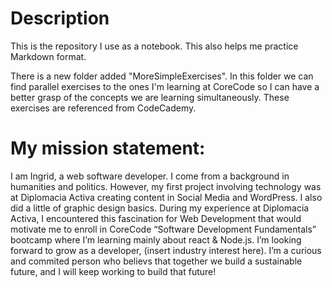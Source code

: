 # Description
This is the repository I use as a notebook. This also helps me practice Markdown format.

There is a new folder added "MoreSimpleExercises". In this folder we can find parallel exercises to the ones I'm learning at CoreCode so I can have a better grasp of the concepts we are learning simultaneously. These exercises are referenced from CodeCademy.

# My mission statement:
I am Ingrid, a web software developer. I come from a background in humanities and politics. However, my first project involving technology was at Diplomacia Activa creating content in Social Media and WordPress. I also did a little of graphic design basics. During my experience at Diplomacia Activa, I encountered this fascination for Web Development that would motivate me to enroll in CoreCode “Software Development Fundamentals” bootcamp where I’m learning mainly about react & Node.js. I’m looking forward to grow as a developer, (insert industry interest here). I’m a curious and commited person who believs that together we build a sustainable future, and I will keep working to build that future! 
